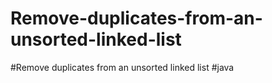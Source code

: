 # Remove-duplicates-from-an-unsorted-linked-list
#Remove duplicates from an unsorted linked list #java

